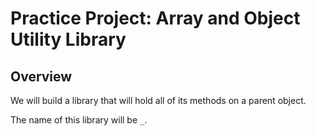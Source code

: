 # Practice Project: Array and Object Utility Library

## Overview

We will build a library that will hold all of its methods on a parent object. 

The name of this library will be `_`. 

